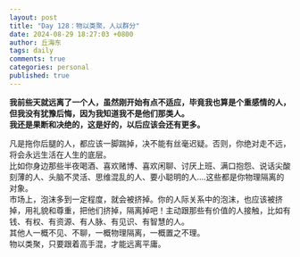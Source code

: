 ```yaml
---
layout: post
title: "Day 128：物以类聚，人以群分"
date: 2024-08-29 18:27:03 +0800
author: 丘海东 
tags: daily
comments: true
categories: personal
published: true
---
```

**我前些天就远离了一个人，虽然刚开始有点不适应，毕竟我也算是个重感情的人，但我没有犹豫后悔，因为我知道我不是他们那类人。**  
**我还是果断和决绝的，这是好的，以后应该会还有更多。**  
  
凡是拖你后腿的人，都应该一脚踹掉，决不能有丝毫迟疑。否则，你绝对走不远，将会永远生活在人生的底层。  
比如你身边那些半夜喝酒、喜欢赌博、喜欢闲聊、讨厌上班、满口抱怨、说话尖酸刻薄的人、头脑不灵活、思维混乱的人、要小聪明的人....这些都是你物理隔离的对象。  
市场上，泡沫多到一定程度，就会被挤掉。你的人际关系中的泡沫，也应该被挤掉，用礼貌和尊重，把他们挤掉，隔离掉吧！主动跟那些有价值的人接触，比如有钱、有权、有资源、有人脉、有见识、有智慧的人。  
其他人一概不见、不聊，一概物理隔离，一概置之不理。  
物以类聚，只要跟着高手混，才能远离平庸。
